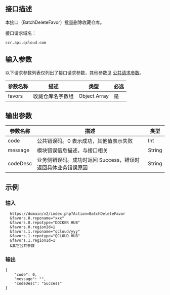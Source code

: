 ## 接口描述

本接口（BatchDeleteFavor）批量删除收藏仓库。 

接口请求域名：
```
ccr.api.qcloud.com
```

## 输入参数

以下请求参数列表仅列出了接口请求参数，其他参数见 [公共请求参数](https://intl.cloud.tencent.com/document/api/457/9463)。

| 参数名称 | 描述             | 类型         | 必选 |
| -------- | ---------------- | ------------ | ---- |
| favors   | 收藏仓库名字数组 | Object Array | 是   |

## 输出参数

| 参数名称 | 描述                                                         | 类型   |
| -------- | ------------------------------------------------------------ | ------ |
| code     | 公共错误码。0 表示成功，其他值表示失败                        | Int    |
| message  | 模块错误信息描述，与接口相关                                 | String |
| codeDesc | 业务侧错误码。成功时返回 Success，错误时返回具体业务错误原因 | String |



## 示例

### 输入

```
  https://domain/v2/index.php?Action=BatchDeleteFavor
  &favors.0.reponame="xxx"
  &favors.0.repotype="DOCKER HUB"
  &favors.0.regionId=1
  &favors.1.reponame="qcloud/yyy"
  &favors.1.repotype="QCLOUD HUB"
  &favors.1.regionId=1
  &其它公共参数
```

### 输出

```
{
    "code": 0,
    "message": "",
    "codeDesc": "Success"
}
```

